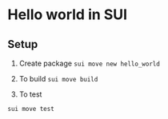 # Hello world in SUI 



## Setup 

1. Create package 
`sui move new hello_world`

2. To build 
`sui move build`

2. To test 

`sui move test`